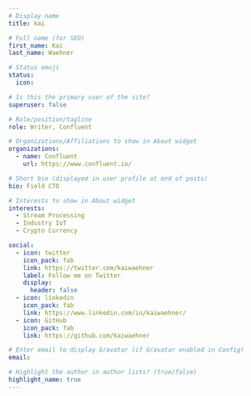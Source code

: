 ```yaml
---
# Display name
title: kai

# Full name (for SEO)
first_name: Kai
last_name: Waehner

# Status emoji
status:
  icon: 

# Is this the primary user of the site?
superuser: false

# Role/position/tagline
role: Writer, Confluent

# Organizations/Affiliations to show in About widget
organizations:
  - name: Confluent
    url: https://www.confluent.io/

# Short bio (displayed in user profile at end of posts)
bio: Field CTO

# Interests to show in About widget
interests:
  - Stream Processing
  - Industry IoT
  - Crypto Currency

social:
  - icon: twitter
    icon_pack: fab
    link: https://twitter.com/kaiwaehner
    label: Follow me on Twitter
    display:
      header: false
  - icon: linkedin
    icon_pack: fab
    link: https://www.linkedin.com/in/kaiwaehner/
  - icon: GitHub
    icon_pack: fab
    link: https://github.com/kaiwaehner

# Enter email to display Gravatar (if Gravatar enabled in Config)
email: 

# Highlight the author in author lists? (true/false)
highlight_name: true
---
```

